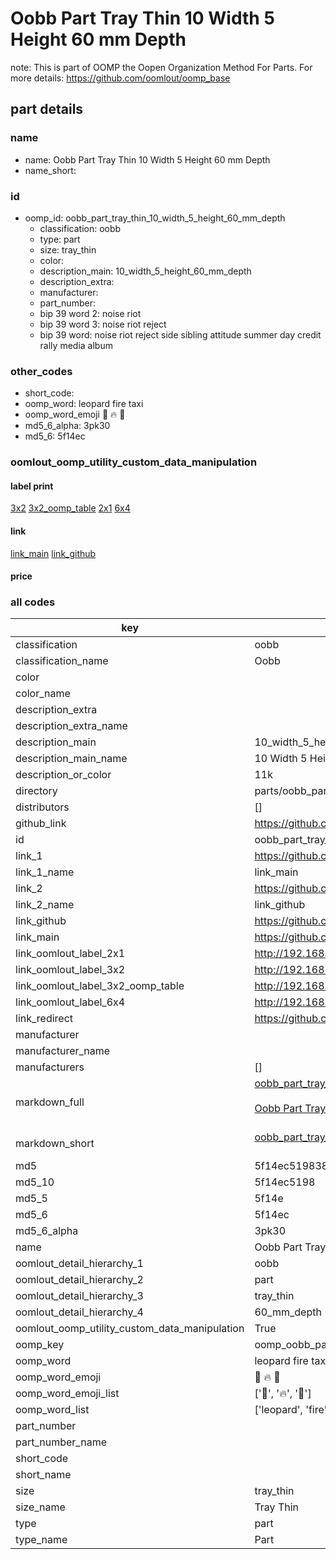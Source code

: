 # Oobb Part Tray Thin 10 Width 5 Height 60 mm Depth  

note: This is part of OOMP the Oopen Organization Method For Parts. For more details: https://github.com/oomlout/oomp_base

##  part details
  







### name
* name: Oobb Part Tray Thin 10 Width 5 Height 60 mm Depth
* name_short: 
### id
* oomp_id: oobb_part_tray_thin_10_width_5_height_60_mm_depth
  * classification: oobb
  * type: part
  * size: tray_thin
  * color: 
  * description_main: 10_width_5_height_60_mm_depth
  * description_extra: 
  * manufacturer: 
  * part_number: 
  * bip 39 word 2: noise riot
  * bip 39 word 3: noise riot reject
  * bip 39 word: noise riot reject side sibling attitude summer day credit rally media album

### other_codes
* short_code: 
* oomp_word: leopard fire taxi
* oomp_word_emoji :leopard: :fire: :taxi:
* md5_6_alpha: 3pk30
* md5_6: 5f14ec






### oomlout_oomp_utility_custom_data_manipulation
#### label print
[3x2](http://192.168.1.245:1112/?label=oomp%203pk30)
[3x2_oomp_table](http://192.168.1.108:1112/?label=oomp%203pk30)
[2x1](http://192.168.1.242:1112/?label=oomp%203pk30)
[6x4](http://192.168.1.55:1112/?label=oomp%203pk30)    

#### link

[link_main](https://github.com/oomlout/oomlout_oomp_version_1_messy/tree/main/parts/oobb_part_tray_thin_10_width_5_height_60_mm_depth) [link_github](https://github.com/oomlout/oomlout_oomp_version_1_messy/tree/main/parts/oobb_part_tray_thin_10_width_5_height_60_mm_depth)                             

#### price







### all codes 
| key | value |  
| --- | --- |  
| classification | oobb |  
| classification_name | Oobb |  
| color |  |  
| color_name |  |  
| description_extra |  |  
| description_extra_name |  |  
| description_main | 10_width_5_height_60_mm_depth |  
| description_main_name | 10 Width 5 Height 60 mm Depth |  
| description_or_color | 11k |  
| directory | parts/oobb_part_tray_thin_10_width_5_height_60_mm_depth |  
| distributors | [] |  
| github_link | https://github.com/oomlout/oomlout_oomp_part_src/tree/main/parts/oobb_part_tray_thin_10_width_5_height_60_mm_depth |  
| id | oobb_part_tray_thin_10_width_5_height_60_mm_depth |  
| link_1 | https://github.com/oomlout/oomlout_oomp_version_1_messy/tree/main/parts/oobb_part_tray_thin_10_width_5_height_60_mm_depth |  
| link_1_name | link_main |  
| link_2 | https://github.com/oomlout/oomlout_oomp_version_1_messy/tree/main/parts/oobb_part_tray_thin_10_width_5_height_60_mm_depth |  
| link_2_name | link_github |  
| link_github | https://github.com/oomlout/oomlout_oomp_version_1_messy/tree/main/parts/oobb_part_tray_thin_10_width_5_height_60_mm_depth |  
| link_main | https://github.com/oomlout/oomlout_oomp_version_1_messy/tree/main/parts/oobb_part_tray_thin_10_width_5_height_60_mm_depth |  
| link_oomlout_label_2x1 | http://192.168.1.242:1112/?label=oomp%203pk30 |  
| link_oomlout_label_3x2 | http://192.168.1.245:1112/?label=oomp%203pk30 |  
| link_oomlout_label_3x2_oomp_table | http://192.168.1.108:1112/?label=oomp%203pk30 |  
| link_oomlout_label_6x4 | http://192.168.1.55:1112/?label=oomp%203pk30 |  
| link_redirect | https://github.com/oomlout/oomlout_oomp_version_1_messy/tree/main/parts/oobb_part_tray_thin_10_width_5_height_60_mm_depth |  
| manufacturer |  |  
| manufacturer_name |  |  
| manufacturers | [] |  
| markdown_full | [oobb_part_tray_thin_10_width_5_height_60_mm_depth](none)<br>[](none)<br>[Oobb Part Tray Thin 10 Width 5 Height 60 Mm Depth](none)<br><br> |  
| markdown_short | [oobb_part_tray_thin_10_width_5_height_60_mm_depth](none)<br><br> |  
| md5 | 5f14ec5198381b243ae3dc7f69ee8cae |  
| md5_10 | 5f14ec5198 |  
| md5_5 | 5f14e |  
| md5_6 | 5f14ec |  
| md5_6_alpha | 3pk30 |  
| name | Oobb Part Tray Thin 10 Width 5 Height 60 mm Depth |  
| oomlout_detail_hierarchy_1 | oobb |  
| oomlout_detail_hierarchy_2 | part |  
| oomlout_detail_hierarchy_3 | tray_thin |  
| oomlout_detail_hierarchy_4 | 60_mm_depth |  
| oomlout_oomp_utility_custom_data_manipulation | True |  
| oomp_key | oomp_oobb_part_tray_thin_10_width_5_height_60_mm_depth |  
| oomp_word | leopard fire taxi |  
| oomp_word_emoji | :leopard: :fire: :taxi: |  
| oomp_word_emoji_list | [':leopard:', ':fire:', ':taxi:'] |  
| oomp_word_list | ['leopard', 'fire', 'taxi'] |  
| part_number |  |  
| part_number_name |  |  
| short_code |  |  
| short_name |  |  
| size | tray_thin |  
| size_name | Tray Thin |  
| type | part |  
| type_name | Part |  
